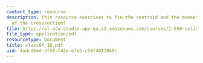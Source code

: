```yaml
---
content_type: resource
description: This resource exercises to fin the centroid and the moment of inertia
  of the crosssection?
file: https://ol-ocw-studio-app-qa.s3.amazonaws.com/courses/1-050-solid-mechanics-fall-2004/4adcd6ed3f59f42ee7e5c59f4013869c_class04_16.pdf
file_type: application/pdf
resourcetype: Document
title: class04_16.pdf
uid: 4adcd6ed-3f59-f42e-e7e5-c59f4013869c
---
```

